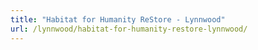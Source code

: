 ```yaml
---
title: "Habitat for Humanity ReStore - Lynnwood"
url: /lynnwood/habitat-for-humanity-restore-lynnwood/
---
```

